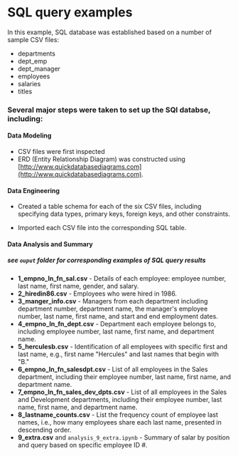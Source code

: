 # SQL query examples

In this example, SQL database was established based on a number of sample CSV files:
  * departments
  * dept_emp
  * dept_manager
  * employees
  * salaries
  * titles

### Several major steps were taken to set up the SQl databse, including:

#### Data Modeling
* CSV files were first inspected
* ERD (Entity Relationship Diagram) was constructed using [http://www.quickdatabasediagrams.com](http://www.quickdatabasediagrams.com).

#### Data Engineering

* Created a table schema for each of the six CSV files, including specifying data types, primary keys, foreign keys, and other constraints.

* Imported each CSV file into the corresponding SQL table.

#### Data Analysis and Summary 
##### see `ouput` folder for corresponding examples of SQL query results

  * **1_empno_ln_fn_sal.csv** - Details of each employee: employee number, last name, first name, gender, and salary.
  * **2_hiredin86.csv** - Employees who were hired in 1986.
  * **3_manger_info.csv** - Managers from each department including department number, department name, the manager's employee number, last name, first name, and start and end employment dates.
  * **4_empno_ln_fn_dept.csv** - Department each employee belongs to, including employee number, last name, first name, and department name.
  * **5_herculesb.csv** - Identification of all employees with specific first and last name, e.g., first name "Hercules" and last names that begin with "B."
  * **6_empno_ln_fn_salesdpt.csv** - List of all employees in the Sales department, including their employee number, last name, first name, and department name.
  * **7_empno_ln_fn_sales_dev_dpts.csv** - List of all employees in the Sales and Development departments, including their employee number, last name, first name, and department name.
  * **8_lastname_counts.csv** - List the frequency count of employee last names, i.e., how many employees share each last name, presented in descending order.
  * **9_extra.csv** and `analysis_9_extra.ipynb` - Summary of salar by position and query based on specific employee ID #.
